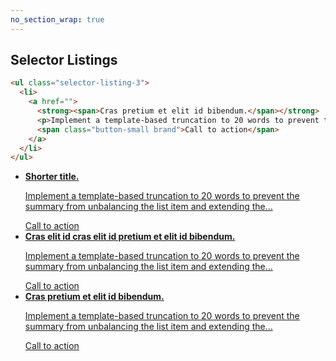 ```yaml
---
no_section_wrap: true
---
```

<section><h2 id="selector">Selector Listings</h2></section>

```html
<ul class="selector-listing-3">
  <li>
    <a href="">
      <strong><span>Cras pretium et elit id bibendum.</span></strong>
      <p>Implement a template-based truncation to 20 words to prevent the summary from unbalancing the list item and extending the&hellip;</p>
      <span class="button-small brand">Call to action</span>
    </a>
  </li>
</ul>
```

<ul class="selector-listing-3">
  <li>
    <a href="">
      <strong><span>Shorter title.</span></strong>
      <p>Implement a template-based truncation to 20 words to prevent the summary from unbalancing the list item and extending the&hellip;</p>
      <span class="button-small brand">Call to action</span>
    </a>
  </li>
  <li>
    <a href="">
      <strong><span>Cras elit id cras elit id pretium et elit id bibendum.</span></strong>
      <p>Implement a template-based truncation to 20 words to prevent the summary from unbalancing the list item and extending the&hellip;</p>
      <span class="button-small brand">Call to action</span>
    </a>
  </li>
  <li>
    <a href="">
      <strong><span>Cras pretium et elit id bibendum.</span></strong>
      <p>Implement a template-based truncation to 20 words to prevent the summary from unbalancing the list item and extending the&hellip;</p>
      <span class="button-small brand">Call to action</span>
    </a>
  </li>
</ul>

